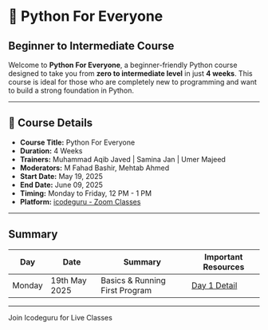 # 🐍 Python For Everyone  
## Beginner to Intermediate Course

Welcome to **Python For Everyone**, a beginner-friendly Python course designed to take you from **zero to intermediate level** in just **4 weeks**. This course is ideal for those who are completely new to programming and want to build a strong foundation in Python.

---

## 📘 Course Details

- **Course Title:** Python For Everyone  
- **Duration:** 4 Weeks  
- **Trainers:** Muhammad Aqib Javed | Samina Jan | Umer Majeed  
- **Moderators:** M Fahad Bashir, Mehtab Ahmed  
- **Start Date:** May 19, 2025  
- **End Date:** June 09, 2025  
- **Timing:** Monday to Friday, 12 PM - 1 PM  
- **Platform:** [icodeguru - Zoom Classes](https://icodeguru.com)

---
Summary
--------



Day  |Date | Summary | Important Resources
---------|---------|-----------|--------|
 Monday| 19th May 2025 | Basics & Running First Program | [Day 1 Detail](./Week%2001%20Day%2001/W1-D1-Basic-and-intro-Python-for-Everyone.pdf)
 

---
 Join Icodeguru for Live Classes 